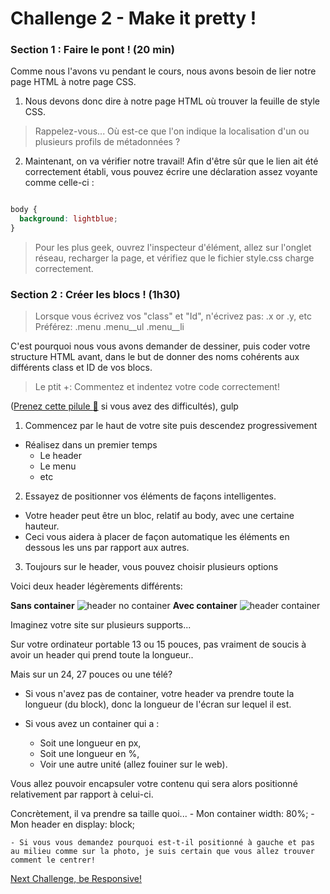 Challenge 2 - Make it pretty !
================

### Section 1 : Faire le pont ! (20 min)

Comme nous l'avons vu pendant le cours, nous avons besoin de lier notre page HTML à notre page CSS.

1. Nous devons donc dire à notre page HTML où trouver la feuille de style CSS.

> Rappelez-vous... Où est-ce que l'on indique la localisation d'un ou plusieurs profils de métadonnées ?

2. Maintenant, on va vérifier notre travail! Afin d'être sûr que le lien ait été correctement établi, vous pouvez écrire une déclaration assez voyante comme celle-ci :

```css

body {
  background: lightblue;
}

```

> Pour les plus geek, ouvrez l'inspecteur d'élément, allez sur l'onglet réseau, recharger la page, et vérifiez que le fichier style.css charge correctement.

### Section 2 : Créer les blocs ! (1h30)

> Lorsque vous écrivez vos "class" et "Id", n'écrivez pas:
  .x or .y, etc
Préférez:
  .menu .menu__ul .menu__li

C'est pourquoi nous vous avons demander de dessiner, puis coder votre structure HTML avant, dans le but de donner des noms cohérents aux différents class et ID de vos blocs.

>Le ptit +: Commentez et indentez votre code correctement!

([Prenez cette pilule :pill:](https://github.com/Coding-Days/coding-days/blob/master/assets/pills/css.md "csspill") si vous avez des difficultés), gulp

1. Commencez par le haut de votre site puis descendez progressivement
  - Réalisez dans un premier temps
    - Le header
    - Le menu
    - etc
2. Essayez de positionner vos éléments de façons intelligentes.
  - Votre header peut être un bloc, relatif au body, avec une certaine hauteur.
  - Ceci vous aidera à placer de façon automatique les éléments en dessous les uns par rapport aux autres.

3. Toujours sur le header, vous pouvez choisir plusieurs options

Voici deux header légèrements différents:

**Sans container**
![header no container](https://raw.githubusercontent.com/Coding-Days/coding-days/master/assets/images/CSS%20Challenge/header__noContainer.png)
**Avec container**
![header container](https://raw.githubusercontent.com/Coding-Days/coding-days/master/assets/images/CSS%20Challenge/header__container.png)

Imaginez votre site sur plusieurs supports...

Sur votre ordinateur portable 13 ou 15 pouces, pas vraiment de soucis à avoir un header qui prend toute la longueur..

Mais sur un 24, 27 pouces ou une télé?

  - Si vous n'avez pas de container, votre header va prendre toute la longueur (du block), donc la longueur de l'écran sur lequel il est.

  - Si vous avez un container qui a :
    - Soit une longueur en px,
    - Soit une longueur en %,
    - Voir une autre unité (allez fouiner sur le web).

  Vous allez pouvoir encapsuler votre contenu qui sera alors positionné relativement par rapport à celui-ci.

  Concrètement, il va prendre sa taille quoi...
    - Mon container width: 80%;
      - Mon header en display: block;

    - Si vous vous demandez pourquoi est-t-il positionné à gauche et pas au milieu comme sur la photo, je suis certain que vous allez trouver comment le centrer!



[Next Challenge, be Responsive!](https://github.com/Coding-Days/coding-days/blob/master/challenge_3.md "Challenge 3")
